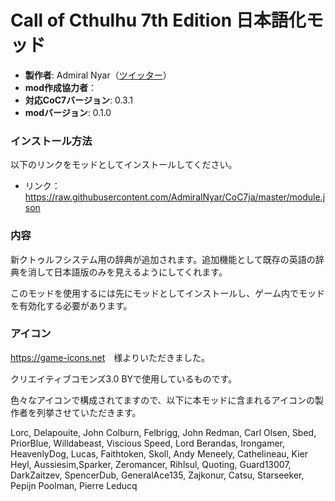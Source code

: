 # Call of Cthulhu 7th Edition 日本語化モッド

* **製作者**: Admiral Nyar（[ツイッター](https://twitter.com/kruschtya)）
* **mod作成協力者**：
* **対応CoC7バージョン**: 0.3.1
* **modバージョン**: 0.1.0

### インストール方法

以下のリンクをモッドとしてインストールしてください。

* リンク： https://raw.githubusercontent.com/AdmiralNyar/CoC7ja/master/module.json

### 内容
新クトゥルフシステム用の辞典が追加されます。追加機能として既存の英語の辞典を消して日本語版のみを見えるようにしてくれます。

このモッドを使用するには先にモッドとしてインストールし、ゲーム内でモッドを有効化する必要があります。

### アイコン
<https://game-icons.net>　様よりいただきました。

クリエイティブコモンズ3.0 BYで使用しているものです。

色々なアイコンで構成されてますので、以下に本モッドに含まれるアイコンの製作者を列挙させていただきます。

Lorc, Delapouite, John Colburn, Felbrigg, John Redman, Carl Olsen, Sbed, PriorBlue, Willdabeast, Viscious Speed,
Lord Berandas, Irongamer, HeavenlyDog, Lucas, Faithtoken, Skoll, Andy Meneely, Cathelineau, Kier Heyl,
Aussiesim,Sparker, Zeromancer, Rihlsul, Quoting, Guard13007, DarkZaitzev, SpencerDub, GeneralAce135,
Zajkonur, Catsu, Starseeker, Pepijn Poolman, Pierre Leducq
